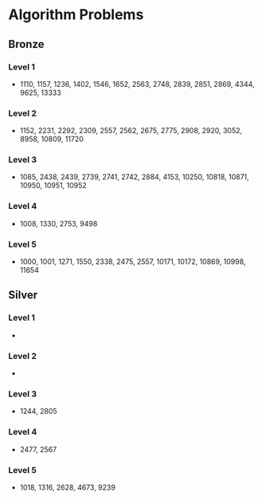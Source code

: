 # Algorithm Problems

## Bronze

### Level 1

- 1110, 1157, 1236, 1402, 1546, 1652, 2563, 2748, 2839, 2851, 2869, 4344, 9625, 13333

### Level 2

- 1152, 2231, 2292, 2309, 2557, 2562, 2675, 2775, 2908, 2920, 3052, 8958, 10809, 11720

### Level 3

- 1085, 2438, 2439, 2739, 2741, 2742, 2884, 4153, 10250, 10818, 10871, 10950, 10951, 10952

### Level 4

- 1008, 1330, 2753, 9498

### Level 5

- 1000, 1001, 1271, 1550, 2338, 2475, 2557, 10171, 10172, 10869, 10998, 11654

## Silver

### Level 1

- 

### Level 2

- 

### Level 3

- 1244, 2805

### Level 4

- 2477, 2567

### Level 5

- 1018, 1316, 2628, 4673, 9239